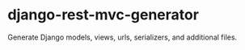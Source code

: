 # django-rest-mvc-generator
Generate Django models, views, urls, serializers, and additional files.
